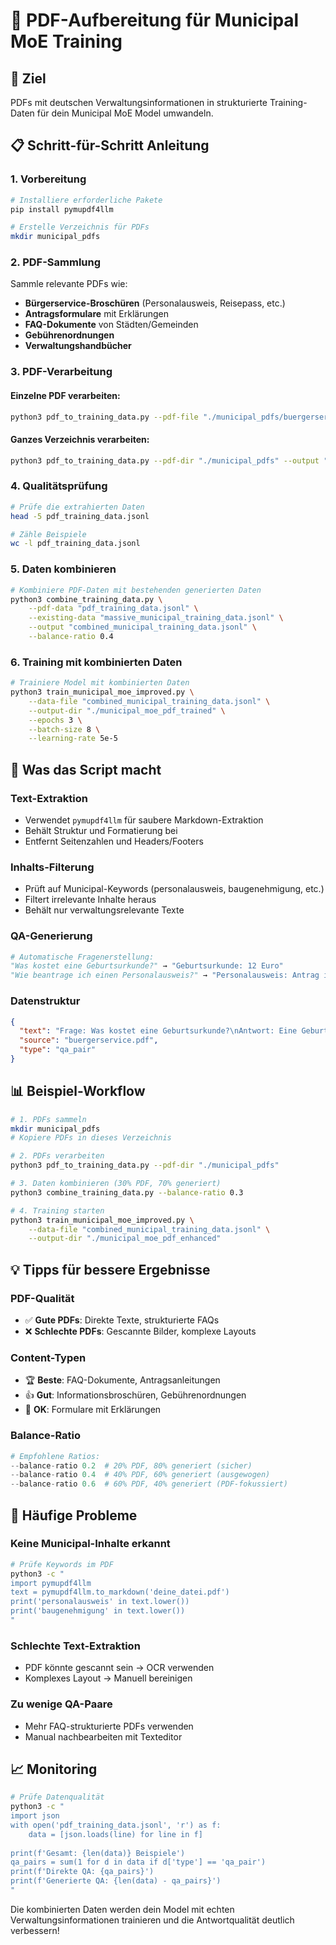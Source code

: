 # 📄 PDF-Aufbereitung für Municipal MoE Training

## 🎯 Ziel
PDFs mit deutschen Verwaltungsinformationen in strukturierte Training-Daten für dein Municipal MoE Model umwandeln.

## 📋 Schritt-für-Schritt Anleitung

### 1. **Vorbereitung**
```bash
# Installiere erforderliche Pakete
pip install pymupdf4llm

# Erstelle Verzeichnis für PDFs
mkdir municipal_pdfs
```

### 2. **PDF-Sammlung**
Sammle relevante PDFs wie:
- **Bürgerservice-Broschüren** (Personalausweis, Reisepass, etc.)
- **Antragsformulare** mit Erklärungen
- **FAQ-Dokumente** von Städten/Gemeinden
- **Gebührenordnungen**
- **Verwaltungshandbücher**

### 3. **PDF-Verarbeitung**

#### Einzelne PDF verarbeiten:
```bash
python3 pdf_to_training_data.py --pdf-file "./municipal_pdfs/buergerservice.pdf"
```

#### Ganzes Verzeichnis verarbeiten:
```bash
python3 pdf_to_training_data.py --pdf-dir "./municipal_pdfs" --output "pdf_training_data.jsonl"
```

### 4. **Qualitätsprüfung**
```bash
# Prüfe die extrahierten Daten
head -5 pdf_training_data.jsonl

# Zähle Beispiele
wc -l pdf_training_data.jsonl
```

### 5. **Daten kombinieren**
```bash
# Kombiniere PDF-Daten mit bestehenden generierten Daten
python3 combine_training_data.py \
    --pdf-data "pdf_training_data.jsonl" \
    --existing-data "massive_municipal_training_data.jsonl" \
    --output "combined_municipal_training_data.jsonl" \
    --balance-ratio 0.4
```

### 6. **Training mit kombinierten Daten**
```bash
# Trainiere Model mit kombinierten Daten
python3 train_municipal_moe_improved.py \
    --data-file "combined_municipal_training_data.jsonl" \
    --output-dir "./municipal_moe_pdf_trained" \
    --epochs 3 \
    --batch-size 8 \
    --learning-rate 5e-5
```

## 🔧 Was das Script macht

### **Text-Extraktion**
- Verwendet `pymupdf4llm` für saubere Markdown-Extraktion
- Behält Struktur und Formatierung bei
- Entfernt Seitenzahlen und Headers/Footers

### **Inhalts-Filterung** 
- Prüft auf Municipal-Keywords (personalausweis, baugenehmigung, etc.)
- Filtert irrelevante Inhalte heraus
- Behält nur verwaltungsrelevante Texte

### **QA-Generierung**
```python
# Automatische Fragenerstellung:
"Was kostet eine Geburtsurkunde?" → "Geburtsurkunde: 12 Euro"
"Wie beantrage ich einen Personalausweis?" → "Personalausweis: Antrag im Bürgerbüro..."
```

### **Datenstruktur**
```json
{
  "text": "Frage: Was kostet eine Geburtsurkunde?\nAntwort: Eine Geburtsurkunde kostet 12 Euro.",
  "source": "buergerservice.pdf",
  "type": "qa_pair"
}
```

## 📊 Beispiel-Workflow

```bash
# 1. PDFs sammeln
mkdir municipal_pdfs
# Kopiere PDFs in dieses Verzeichnis

# 2. PDFs verarbeiten
python3 pdf_to_training_data.py --pdf-dir "./municipal_pdfs"

# 3. Daten kombinieren (30% PDF, 70% generiert)
python3 combine_training_data.py --balance-ratio 0.3

# 4. Training starten
python3 train_municipal_moe_improved.py \
    --data-file "combined_municipal_training_data.jsonl" \
    --output-dir "./municipal_moe_pdf_enhanced"
```

## 💡 Tipps für bessere Ergebnisse

### **PDF-Qualität**
- ✅ **Gute PDFs**: Direkte Texte, strukturierte FAQs
- ❌ **Schlechte PDFs**: Gescannte Bilder, komplexe Layouts

### **Content-Typen**
- 🏆 **Beste**: FAQ-Dokumente, Antragsanleitungen
- 👍 **Gut**: Informationsbroschüren, Gebührenordnungen  
- 🤔 **OK**: Formulare mit Erklärungen

### **Balance-Ratio**
```python
# Empfohlene Ratios:
--balance-ratio 0.2  # 20% PDF, 80% generiert (sicher)
--balance-ratio 0.4  # 40% PDF, 60% generiert (ausgewogen)
--balance-ratio 0.6  # 60% PDF, 40% generiert (PDF-fokussiert)
```

## 🚨 Häufige Probleme

### **Keine Municipal-Inhalte erkannt**
```bash
# Prüfe Keywords im PDF
python3 -c "
import pymupdf4llm
text = pymupdf4llm.to_markdown('deine_datei.pdf')
print('personalausweis' in text.lower())
print('baugenehmigung' in text.lower())
"
```

### **Schlechte Text-Extraktion**
- PDF könnte gescannt sein → OCR verwenden
- Komplexes Layout → Manuell bereinigen

### **Zu wenige QA-Paare**
- Mehr FAQ-strukturierte PDFs verwenden
- Manual nachbearbeiten mit Texteditor

## 📈 Monitoring

```bash
# Prüfe Datenqualität
python3 -c "
import json
with open('pdf_training_data.jsonl', 'r') as f:
    data = [json.loads(line) for line in f]
    
print(f'Gesamt: {len(data)} Beispiele')
qa_pairs = sum(1 for d in data if d['type'] == 'qa_pair')
print(f'Direkte QA: {qa_pairs}')
print(f'Generierte QA: {len(data) - qa_pairs}')
"
```

Die kombinierten Daten werden dein Model mit echten Verwaltungsinformationen trainieren und die Antwortqualität deutlich verbessern!